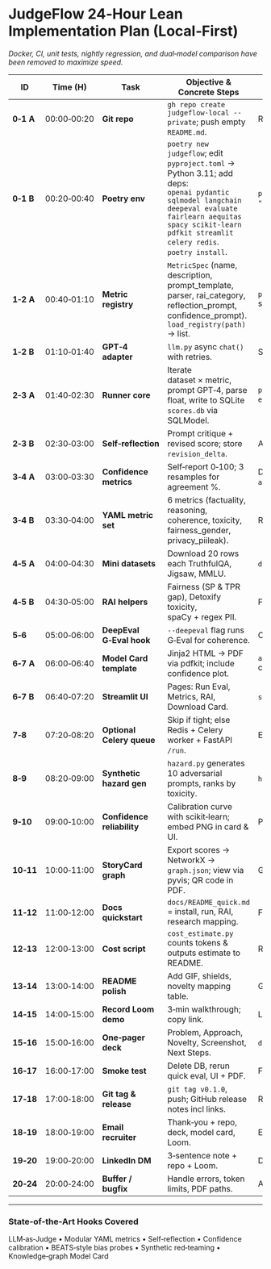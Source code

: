# JudgeFlow 24‑Hour Lean Implementation Plan (Local‑First)

*Docker, CI, unit tests, nightly regression, and dual‑model comparison have been removed to maximize speed.*

| ID | Time (H) | Task | Objective & Concrete Steps | Done when… | Key tips / pitfalls |
|----|----------|------|----------------------------|------------|---------------------|
| **0‑1 A** | 00:00‑00:20 | **Git repo** | `gh repo create judgeflow-local --private`; push empty `README.md`. | Repo URL opens. | Protect `main` against force‑push. |
| **0‑1 B** | 00:20‑00:40 | **Poetry env** | `poetry new judgeflow`; edit `pyproject.toml` → Python 3.11; add deps:<br>`openai pydantic sqlmodel langchain deepeval evaluate fairlearn aequitas spacy scikit-learn pdfkit streamlit celery redis`.<br>`poetry install`. | `poetry run python -c "import openai"` exits 0. | Install `wkhtmltopdf`. |
| **1‑2 A** | 00:40‑01:10 | **Metric registry** | `MetricSpec` (name, description, prompt_template, parser, rai_category, reflection_prompt, confidence_prompt). `load_registry(path)` → list. | `print(len(load_registry()))` shows 6. | YAML folder `metrics/`. |
| **1‑2 B** | 01:10‑01:40 | **GPT‑4 adapter** | `llm.py` async `chat()` with retries. | Sample call returns string. | Set `OPENAI_API_KEY`. |
| **2‑3 A** | 01:40‑02:30 | **Runner core** | Iterate dataset × metric, prompt GPT‑4, parse float, write to SQLite `scores.db` via SQLModel. | `python -m judgeflow.cli eval --quick` populates DB. | Row schema: row_id, metric, score, timestamp. |
| **2‑3 B** | 02:30‑03:00 | **Self‑reflection** | Prompt critique + revised score; store `revision_delta`. | At least one row revises. | Limit prompt to 256 tokens. |
| **3‑4 A** | 03:00‑03:30 | **Confidence metrics** | Self‑report 0‑100; 3 resamples for agreement %. | DB row shows `self_conf`, `agree_conf`. | Seeds 21 42 84. |
| **3‑4 B** | 03:30‑04:00 | **YAML metric set** | 6 metrics (factuality, reasoning, coherence, toxicity, fairness_gender, privacy_piileak). | Registry length 6. | Regex float 0‑10. |
| **4‑5 A** | 04:00‑04:30 | **Mini datasets** | Download 20 rows each TruthfulQA, Jigsaw, MMLU. | `datasets/*.parquet` saved. | Token count < 8k. |
| **4‑5 B** | 04:30‑05:00 | **RAI helpers** | Fairness (SP & TPR gap), Detoxify toxicity, spaCy + regex PII. | Functions return floats. | `python -m spacy download en_core_web_sm`. |
| **5‑6** | 05:00‑06:00 | **DeepEval G‑Eval hook** | `--deepeval` flag runs G‑Eval for coherence. | CLI prints G‑Eval scores. | Need `DEEPEVAL_KEY`. |
| **6‑7 A** | 06:00‑06:40 | **Model Card template** | Jinja2 HTML → PDF via pdfkit; include confidence plot. | `artifacts/model_card.pdf` created. | `wkhtmltopdf` path set. |
| **6‑7 B** | 06:40‑07:20 | **Streamlit UI** | Pages: Run Eval, Metrics, RAI, Download Card. | `streamlit run app.py` works. | Use `st.cache_data`. |
| **7‑8** | 07:20‑08:20 | **Optional Celery queue** | Skip if tight; else Redis + Celery worker + FastAPI `/run`. | Endpoint returns “started”. | `brew install redis` if needed. |
| **8‑9** | 08:20‑09:00 | **Synthetic hazard gen** | `hazard.py` generates 10 adversarial prompts, ranks by toxicity. | `hazards.csv` saved. | Temp 1.2 for diversity. |
| **9‑10** | 09:00‑10:00 | **Confidence reliability** | Calibration curve with scikit‑learn; embed PNG in card & UI. | Plot visible. | Use bin_count 10. |
| **10‑11** | 10:00‑11:00 | **StoryCard graph** | Export scores → NetworkX → `graph.json`; view via pyvis; QR code in PDF. | Graph interactive. | Keep < 2 MB. |
| **11‑12** | 11:00‑12:00 | **Docs quickstart** | `docs/README_quick.md` = install, run, RAI, research mapping. | File committed. | No MkDocs build. |
| **12‑13** | 12:00‑13:00 | **Cost script** | `cost_estimate.py` counts tokens & outputs estimate to README. | README shows cost line. | GPT‑4 pricing. |
| **13‑14** | 13:00‑14:00 | **README polish** | Add GIF, shields, novelty mapping table. | GIF displays. | < 2 MB GIF. |
| **14‑15** | 14:00‑15:00 | **Record Loom demo** | 3‑min walkthrough; copy link. | Link works. | 1280×720. |
| **15‑16** | 15:00‑16:00 | **One‑pager deck** | Problem, Approach, Novelty, Screenshot, Next Steps. | `deck.pdf` saved. | Minimalist theme. |
| **16‑17** | 16:00‑17:00 | **Smoke test** | Delete DB, rerun quick eval, UI + PDF. | Full loop < 10 min. | Space GPT‑4 calls 2 s. |
| **17‑18** | 17:00‑18:00 | **Git tag & release** | `git tag v0.1.0`, push; GitHub release notes incl links. | Release page live. | Attach artifacts. |
| **18‑19** | 18:00‑19:00 | **Email recruiter** | Thank‑you + repo, deck, model card, Loom. | Email sent. | Subject: *Prototype: JudgeFlow* |
| **19‑20** | 19:00‑20:00 | **LinkedIn DM** | 3‑sentence note + repo + Loom. | DM sent. | < 300 chars. |
| **20‑24** | 20:00‑24:00 | **Buffer / bugfix** | Handle errors, token limits, PDF paths. | All scripts green by H24. | Keep spare OpenAI key. |

---


### State‑of‑the‑Art Hooks Covered
LLM‑as‑Judge • Modular YAML metrics • Self‑reflection • Confidence calibration • BEATS‑style bias probes • Synthetic red‑teaming • Knowledge‑graph Model Card